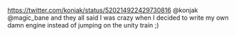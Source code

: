 https://twitter.com/konjak/status/520214922429730816 @konjak @magic_bane and they all said I was crazy when I decided to write my own damn engine instead of jumping on the unity train ;)